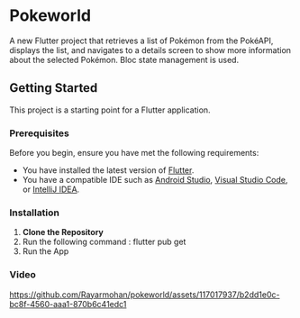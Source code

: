 # Pokeworld

A new Flutter project that retrieves a list of Pokémon from the PokéAPI, displays the list, and navigates to a details screen to show more information about the selected Pokémon.
Bloc state management is used.

## Getting Started

This project is a starting point for a Flutter application.

### Prerequisites

Before you begin, ensure you have met the following requirements:

- You have installed the latest version of [Flutter](https://flutter.dev/docs/get-started/install).
- You have a compatible IDE such as [Android Studio](https://developer.android.com/studio), [Visual Studio Code](https://code.visualstudio.com/), or [IntelliJ IDEA](https://www.jetbrains.com/idea/).

### Installation

1. **Clone the Repository**
2. Run the following command : flutter pub get
3. Run the App

### Video
https://github.com/Rayarmohan/pokeworld/assets/117017937/b2dd1e0c-bc8f-4560-aaa1-870b6c41edc1

